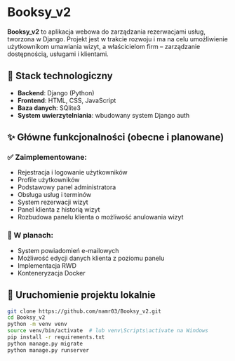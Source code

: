 # Booksy_v2

**Booksy_v2** to aplikacja webowa do zarządzania rezerwacjami usług, tworzona w Django. Projekt jest w trakcie rozwoju i ma na celu umożliwienie użytkownikom umawiania wizyt, a właścicielom firm – zarządzanie dostępnością, usługami i klientami.

## 🔧 Stack technologiczny

- **Backend**: Django (Python)
- **Frontend**: HTML, CSS, JavaScript
- **Baza danych**: SQlite3
- **System uwierzytelniania**: wbudowany system Django auth

## ✨ Główne funkcjonalności (obecne i planowane)

### ✅ Zaimplementowane:
- Rejestracja i logowanie użytkowników
- Profile użytkowników
- Podstawowy panel administratora
- Obsługa usług i terminów
- System rezerwacji wizyt
- Panel klienta z historią wizyt
- Rozbudowa panelu klienta o możliwość anulowania wizyt

### 🔄 W planach:
- System powiadomień e-mailowych
- Możliwość edycji danych klienta z poziomu panelu
- Implementacja RWD
- Konteneryzacja Docker

## 🚀 Uruchomienie projektu lokalnie

```bash
git clone https://github.com/namr03/Booksy_v2.git
cd Booksy_v2
python -m venv venv
source venv/bin/activate  # lub venv\Scripts\activate na Windows
pip install -r requirements.txt
python manage.py migrate
python manage.py runserver
